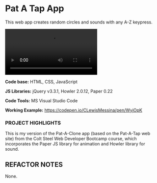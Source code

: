 ﻿# Pat A Tap App
This web app creates random circles and sounds with any A-Z keypress.

![](https://raw.githubusercontent.com/CLewisMessina/Pat_A_Tap_App/master/img/PAS.webm)

**Code base:** HTML, CSS, JavaScript

**JS Libraries:** jQuery v3.3.1, Howler 2.0.12, Paper 0.22

**Code Tools:** MS Visual Studio Code

**Working Example:** https://codepen.io/CLewisMessina/pen/WyjOpK


### PROJECT HIGHLIGHTS
This is my version of the Pat-A-Clone app (based on the Pat-A-Tap web site) from the Colt Steel Web Developer Bootcamp course, which incorporates the Paper JS library for animation and Howler library for sound.

## REFACTOR NOTES
None.

